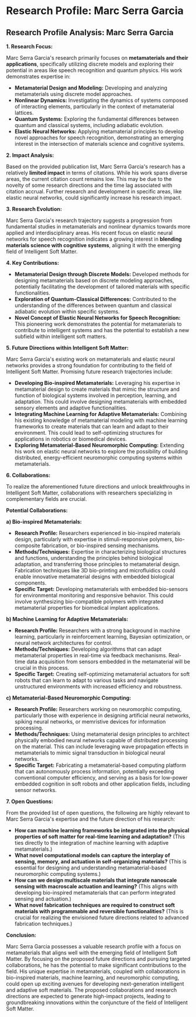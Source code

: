 # Research Profile: Marc Serra Garcia

## Research Profile Analysis: Marc Serra Garcia


**1. Research Focus:**

Marc Serra Garcia's research primarily focuses on **metamaterials and their applications**, specifically utilizing discrete models and exploring their potential in areas like speech recognition and quantum physics. His work demonstrates expertise in:

* **Metamaterial Design and Modeling:**  Developing and analyzing metamaterials using discrete model approaches.
* **Nonlinear Dynamics:** Investigating the dynamics of systems composed of interacting elements, particularly in the context of metamaterial lattices.
* **Quantum Systems:** Exploring the fundamental differences between quantum and classical systems, including adiabatic evolution.
* **Elastic Neural Networks:** Applying metamaterial principles to develop novel approaches for speech recognition, demonstrating an emerging interest in the intersection of materials science and cognitive systems.

**2. Impact Analysis:**

Based on the provided publication list, Marc Serra Garcia's research has a relatively **limited impact** in terms of citations. While his work spans diverse areas, the current citation count remains low. This may be due to the novelty of some research directions and the time lag associated with citation accrual. Further research and development in specific areas, like elastic neural networks, could significantly increase his research impact.

**3. Research Evolution:**

Marc Serra Garcia's research trajectory suggests a progression from fundamental studies in metamaterials and nonlinear dynamics towards more applied and interdisciplinary areas. His recent focus on elastic neural networks for speech recognition indicates a growing interest in **blending materials science with cognitive systems**, aligning it with the emerging field of Intelligent Soft Matter.

**4. Key Contributions:**

* **Metamaterial Design through Discrete Models:** Developed methods for designing metamaterials based on discrete modeling approaches, potentially facilitating the development of tailored materials with specific functionalities.
* **Exploration of Quantum-Classical Differences:** Contributed to the understanding of the differences between quantum and classical adiabatic evolution within specific systems.
* **Novel Concept of Elastic Neural Networks for Speech Recognition:** This pioneering work demonstrates the potential for metamaterials to contribute to intelligent systems and has the potential to establish a new subfield within intelligent soft matters. 

**5. Future Directions within Intelligent Soft Matter:**

Marc Serra Garcia's existing work on metamaterials and elastic neural networks provides a strong foundation for contributing to the field of Intelligent Soft Matter.  Promising future research trajectories include:

* **Developing Bio-inspired Metamaterials:**  Leveraging his expertise in metamaterial design to create materials that mimic the structure and function of biological systems involved in perception, learning, and adaptation. This could involve designing metamaterials with embedded sensory elements and adaptive functionalities.
* **Integrating Machine Learning for Adaptive Metamaterials:**  Combining his existing knowledge of metamaterial modeling with machine learning frameworks to create materials that can learn and adapt to their environment. This could lead to self-optimizing structures for applications in robotics or biomedical devices.
* **Exploring Metamaterial-Based Neuromorphic Computing:**  Extending his work on elastic neural networks to explore the possibility of building distributed, energy-efficient neuromorphic computing systems within metamaterials.


**6. Collaborations:**

To realize the aforementioned future directions and unlock breakthroughs in Intelligent Soft Matter, collaborations with researchers specializing in complementary fields are crucial.

**Potential Collaborations:**

**a) Bio-inspired Metamaterials:**

* **Research Profile:**  Researchers experienced in bio-inspired materials design, particularly with expertise in stimuli-responsive polymers, bio-composite fabrication, or bio-inspired sensing mechanisms.
* **Methods/Techniques:**   Expertise in characterizing biological structures and functions, understanding the principles behind biological adaptation, and transferring those principles to metamaterial design. Fabrication techniques like 3D bio-printing and microfluidics could enable innovative metamaterial designs with embedded biological components.
* **Specific Target:**  Developing metamaterials with embedded bio-sensors for environmental monitoring and responsive behavior. This could involve synthesizing bio-compatible polymers with integrated metamaterial properties for biomedical implant applications.


**b) Machine Learning for Adaptive Metamaterials:**

* **Research Profile:** Researchers with a strong background in machine learning, particularly in reinforcement learning, Bayesian optimization, or neural network architectures for control.
* **Methods/Techniques:** Developing algorithms that can adapt metamaterial properties in real-time via feedback mechanisms. Real-time data acquisition from sensors embedded in the metamaterial will be crucial in this process.
* **Specific Target:** Creating self-optimizing metamaterial actuators for soft robots that can learn to adapt to various tasks and navigate unstructured environments with increased efficiency and robustness.


**c) Metamaterial-Based Neuromorphic Computing:**

* **Research Profile:** Researchers working on neuromorphic computing, particularly those with experience in designing artificial neural networks, spiking neural networks, or memristive devices for information processing.
* **Methods/Techniques:** Using metamaterial design principles to architect physically embodied neural networks capable of distributed processing on the material. This can include leveraging wave propagation effects in metamaterials to mimic signal transduction in biological neural networks.
* **Specific Target:** Fabricating a metamaterial-based computing platform that can autonomously process information, potentially exceeding conventional computer efficiency, and serving as a basis for low-power embedded cognition in soft robots and other application fields, including sensor networks.


**7. Open Questions:**

From the provided list of open questions, the following are highly relevant to Marc Serra Garcia's expertise and the future direction of his research:

* **How can machine learning frameworks be integrated into the physical properties of soft matter for real-time learning and adaptation?** (This ties directly to the integration of machine learning with adaptive metamaterials.)
* **What novel computational models can capture the interplay of sensing, memory, and actuation in self-organizing materials?** (This is essential for designing and understanding metamaterial-based neuromorphic computing systems.)
* **How can we design multiscale materials that integrate nanoscale sensing with macroscale actuation and learning?** (This aligns with developing bio-inspired metamaterials that can perform integrated sensing and actuation.) 
* **What novel fabrication techniques are required to construct soft materials with programmable and reversible functionalities?** (This is crucial for realizing the envisioned future directions related to advanced fabrication techniques.)

**Conclusion:**

Marc Serra Garcia possesses a valuable research profile with a focus on metamaterials that aligns well with the emerging field of Intelligent Soft Matter. By focusing on the proposed future directions and pursuing targeted collaborations, he has the potential to make significant contributions to the field. His unique expertise in metamaterials, coupled with collaborations in bio-inspired materials, machine learning, and neuromorphic computing, could open up exciting avenues for developing next-generation intelligent and adaptive soft materials.  The proposed collaborations and research directions are expected to generate high-impact projects, leading to groundbreaking innovations within the conjuncture of the field of Intelligent Soft Matter. 
